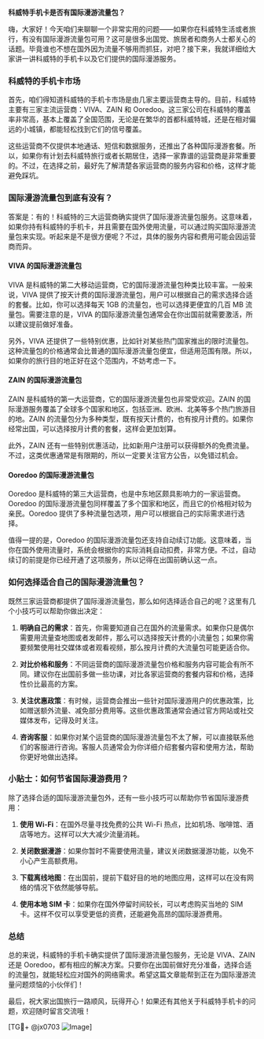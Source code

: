 **科威特手机卡是否有国际漫游流量包？**

嗨，大家好！今天咱们来聊聊一个非常实用的问题——如果你在科威特生活或者旅行，有没有国际漫游流量包可用？这可是很多出国党、旅居者和商务人士都关心的话题。毕竟谁也不想在国外因为流量不够用而抓狂，对吧？接下来，我就详细给大家讲一讲科威特的手机卡以及它们提供的国际漫游服务。

### 科威特的手机卡市场

首先，咱们得知道科威特的手机卡市场是由几家主要运营商主导的。目前，科威特主要有三家主流运营商：VIVA、ZAIN 和 Ooredoo。这三家公司在科威特的覆盖率非常高，基本上覆盖了全国范围，无论是在繁华的首都科威特城，还是在相对偏远的小城镇，都能轻松找到它们的信号覆盖。

这些运营商不仅提供本地通话、短信和数据服务，还推出了各种国际漫游套餐。所以，如果你有计划去科威特旅行或者长期居住，选择一家靠谱的运营商是非常重要的。不过，在选择之前，最好先了解清楚各家运营商的服务内容和价格，这样才能避免踩坑。

### 国际漫游流量包到底有没有？

答案是：有的！科威特的三大运营商确实提供了国际漫游流量包服务。这意味着，如果你持有科威特的手机卡，并且需要在国外使用流量，可以通过购买国际漫游流量包来实现。听起来是不是很方便呢？不过，具体的服务内容和费用可能会因运营商而异。

#### VIVA 的国际漫游流量包

VIVA 是科威特的第二大移动运营商，它的国际漫游流量包种类比较丰富。一般来说，VIVA 提供了按天计费的国际漫游流量包，用户可以根据自己的需求选择合适的套餐。比如，你可以选择每天 1GB 的流量包，也可以选择更便宜的几百 MB 流量包。需要注意的是，VIVA 的国际漫游流量包通常会在你出国前就需要激活，所以建议提前做好准备。

另外，VIVA 还提供了一些特别优惠，比如针对某些热门国家推出的限时流量包。这种流量包的价格通常会比普通的国际漫游流量包便宜，但适用范围有限。所以，如果你的旅行目的地正好在这个范围内，不妨考虑一下。

#### ZAIN 的国际漫游流量包

ZAIN 是科威特的第一大运营商，它的国际漫游流量包也非常受欢迎。ZAIN 的国际漫游服务覆盖了全球多个国家和地区，包括亚洲、欧洲、北美等多个热门旅游目的地。ZAIN 的流量包分为多种类型，既有按天计费的，也有按月计费的。如果你经常出国，可以选择按月计费的套餐，这样会更加划算。

此外，ZAIN 还有一些特别优惠活动，比如新用户注册可以获得额外的免费流量。不过，这类优惠通常是有限期的，所以一定要关注官方公告，以免错过机会。

#### Ooredoo 的国际漫游流量包

Ooredoo 是科威特的第三大运营商，也是中东地区颇具影响力的一家运营商。Ooredoo 的国际漫游流量包同样覆盖了多个国家和地区，而且它的价格相对较为亲民。Ooredoo 提供了多种流量包选项，用户可以根据自己的实际需求进行选择。

值得一提的是，Ooredoo 的国际漫游流量包还支持自动续订功能。这意味着，当你在国外使用流量时，系统会根据你的实际消耗自动扣费，非常方便。不过，自动续订的前提是你已经开通了这项服务，所以记得在出国前确认这一点。

### 如何选择适合自己的国际漫游流量包？

既然三家运营商都提供了国际漫游流量包，那么如何选择适合自己的呢？这里有几个小技巧可以帮助你做出决定：

1. **明确自己的需求**：首先，你需要知道自己在国外的流量需求。如果你只是偶尔需要用流量查地图或者发邮件，那么可以选择按天计费的小流量包；如果你需要频繁使用社交媒体或者观看视频，那么按月计费的大流量包可能更适合你。

2. **对比价格和服务**：不同运营商的国际漫游流量包价格和服务内容可能会有所不同。建议你在出国前多做一些功课，对比各家运营商的套餐内容和价格，选择性价比最高的方案。

3. **关注优惠政策**：有时候，运营商会推出一些针对国际漫游用户的优惠政策，比如赠送额外流量、减免部分费用等。这些优惠政策通常会通过官方网站或社交媒体发布，记得及时关注。

4. **咨询客服**：如果你对某个运营商的国际漫游流量包不太了解，可以直接联系他们的客服进行咨询。客服人员通常会为你详细介绍套餐内容和使用方法，帮助你更好地做出选择。

### 小贴士：如何节省国际漫游费用？

除了选择合适的国际漫游流量包外，还有一些小技巧可以帮助你节省国际漫游费用：

1. **使用 Wi-Fi**：在国外尽量寻找免费的公共 Wi-Fi 热点，比如机场、咖啡馆、酒店等地方。这样可以大大减少流量消耗。

2. **关闭数据漫游**：如果你暂时不需要使用流量，建议关闭数据漫游功能，以免不小心产生高额费用。

3. **下载离线地图**：在出国前，提前下载好目的地的地图应用，这样可以在没有网络的情况下依然能够导航。

4. **使用本地 SIM 卡**：如果你在国外停留时间较长，可以考虑购买当地的 SIM 卡。这样不仅可以享受更低的资费，还能避免高昂的国际漫游费用。

### 总结

总的来说，科威特的手机卡确实提供了国际漫游流量包服务，无论是 VIVA、ZAIN 还是 Ooredoo，都有相应的解决方案。只要你在出国前做好充分准备，选择合适的流量包，就能轻松应对国外的网络需求。希望这篇文章能帮到正在为国际漫游流量问题烦恼的小伙伴们！

最后，祝大家出国旅行一路顺风，玩得开心！如果还有其他关于科威特手机卡的问题，欢迎随时留言交流哦！

[TG💪+ @jx0703 ![Image](https://github.com/user-attachments/assets/dbca1d08-cadb-493c-b0ec-ad6f7a83f270)]